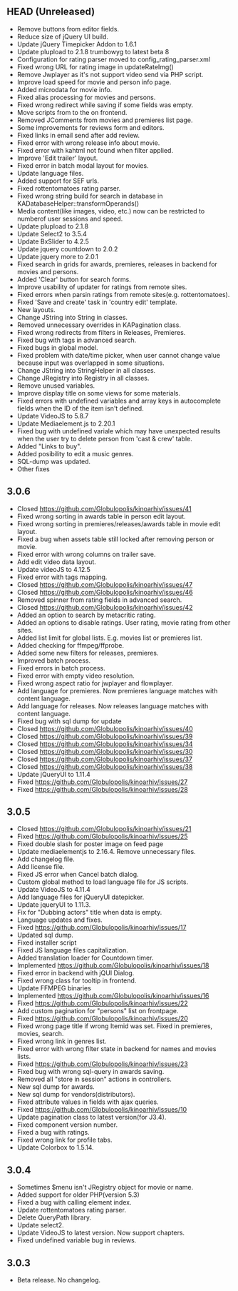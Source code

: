 ## HEAD (Unreleased)
* Remove buttons from editor fields.
* Reduce size of jQuery UI build.
* Update jQuery Timepicker Addon to 1.6.1
* Update plupload to 2.1.8 trumbowyg to latest beta 8
* Configuration for rating parser moved to config_rating_parser.xml
* Fixed wrong URL for rating image in updateRateImg()
* Remove Jwplayer as it's not support video send via PHP script.
* Improve load speed for movie and person info page.
* Added microdata for movie info.
* Fixed alias processing for movies and persons.
* Fixed wrong redirect while saving if some fields was empty.
* Move scripts from <body> to the <head> on frontend.
* Removed JComments from movies and premieres list page.
* Some improvements for reviews form and editors.
* Fixed links in email send after add review.
* Fixed error with wrong release info about movie.
* Fixed error with kahtml not found when filter applied.
* Improve 'Edit trailer' layout.
* Fixed error in batch modal layout for movies.
* Update language files.
* Added support for SEF urls.
* Fixed rottentomatoes rating parser.
* Fixed wrong string build for search in database in KADatabaseHelper::transformOperands()
* Media content(like images, video, etc.) now can be restricted to numberof user sessions and speed.
* Update plupload to 2.1.8
* Update Select2 to 3.5.4
* Update BxSlider to 4.2.5
* Update jquery countdown to 2.0.2
* Update jquery more to 2.0.1
* Fixed search in grids for awards, premieres, releases in backend for movies and persons.
* Added 'Clear' button for search forms.
* Improve usability of updater for ratings from remote sites.
* Fixed errors when parsin ratings from remote sites(e.g. rottentomatoes).
* Fixed 'Save and create' task in 'country edit' template.
* New layouts.
* Change JString into String in classes.
* Removed unnecessary overrides in KAPagination class.
* Fixed wrong redirects from filters in Releases, Premieres.
* Fixed bug with tags in advanced search.
* Fixed bugs in global model.
* Fixed problem with date/time picker, when user cannot change value because input was overlapped in some situations.
* Change JString into StringHelper in all classes.
* Change JRegistry into Registry in all classes.
* Remove unused variables.
* Improve display title on some views for some materials.
* Fixed errors with undefined variables and array keys in autocomplete fields when the ID of the item isn't defined.
* Update VideoJS to 5.8.7
* Update Mediaelement.js to 2.20.1
* Fixed bug with undefined variale which may have unexpected results when the user try to delete person from 'cast & crew' table.
* Added "Links to buy".
* Added posibility to edit a music genres.
* SQL-dump was updated.
* Other fixes

## 3.0.6
* Closed https://github.com/Globulopolis/kinoarhiv/issues/41
* Fixed wrong sorting in awards table in person edit layout.
* Fixed wrong sorting in premieres/releases/awards table in movie edit layout.
* Fixed a bug when assets table still locked after removing person or movie.
* Fixed error with wrong columns on trailer save.
* Add edit video data layout.
* Update videoJS to 4.12.5
* Fixed error with tags mapping.
* Closed https://github.com/Globulopolis/kinoarhiv/issues/47
* Closed https://github.com/Globulopolis/kinoarhiv/issues/46
* Removed spinner from rating fields in advanced search.
* Closed https://github.com/Globulopolis/kinoarhiv/issues/42
* Added an option to search by metacritic rating.
* Added an options to disable ratings. User rating, movie rating from other sites.
* Added list limit for global lists. E.g. movies list or premieres list.
* Added checking for ffmpeg/ffprobe.
* Added some new filters for releases, premieres.
* Improved batch process.
* Fixed errors in batch process.
* Fixed error with empty video resolution.
* Fixed wrong aspect ratio for jwplayer and flowplayer.
* Add language for premieres. Now premieres language matches with content language.
* Add language for releases. Now releases language matches with content language.
* Fixed bug with sql dump for update
* Closed https://github.com/Globulopolis/kinoarhiv/issues/40
* Closed https://github.com/Globulopolis/kinoarhiv/issues/39
* Closed https://github.com/Globulopolis/kinoarhiv/issues/34
* Closed https://github.com/Globulopolis/kinoarhiv/issues/30
* Closed https://github.com/Globulopolis/kinoarhiv/issues/37
* Closed https://github.com/Globulopolis/kinoarhiv/issues/38
* Update jQueryUI to 1.11.4
* Fixed https://github.com/Globulopolis/kinoarhiv/issues/27
* Fixed https://github.com/Globulopolis/kinoarhiv/issues/28

## 3.0.5
* Closed https://github.com/Globulopolis/kinoarhiv/issues/21
* Fixed https://github.com/Globulopolis/kinoarhiv/issues/25
* Fixed double slash for poster image on feed page
* Update mediaelementjs to 2.16.4. Remove unnecessary files.
* Add changelog file.
* Add license file.
* Fixed JS error when Cancel batch dialog.
* Custom global method to load language file for JS scripts.
* Update VideoJS to 4.11.4
* Add language files for jQueryUI datepicker.
* Update jqueryUI to 1.11.3.
* Fix for "Dubbing actors" title when data is empty.
* Language updates and fixes.
* Fixed https://github.com/Globulopolis/kinoarhiv/issues/17
* Updated sql dump.
* Fixed installer script
* Fixed JS language files capitalization.
* Added translation loader for Countdown timer.
* Implemented https://github.com/Globulopolis/kinoarhiv/issues/18
* Fixed error in backend with jQUI Dialog.
* Fixed wrong class for tooltip in frontend.
* Update FFMPEG binaries
* Implemented https://github.com/Globulopolis/kinoarhiv/issues/16
* Fixed https://github.com/Globulopolis/kinoarhiv/issues/22
* Add custom pagination for "persons" list on frontpage.
* Fixed https://github.com/Globulopolis/kinoarhiv/issues/20
* Fixed wrong page title if wrong Itemid was set. Fixed in premieres, movies, search.
* Fixed wrong link in genres list.
* Fixed error with wrong filter state in backend for names and movies lists.
* Fixed https://github.com/Globulopolis/kinoarhiv/issues/23
* Fixed bug with wrong sql-query in awards saving.
* Removed all "store in session" actions in controllers.
* New sql dump for awards.
* New sql dump for vendors(distributors).
* Fixed attribute values in fields with ajax queries.
* Fixed https://github.com/Globulopolis/kinoarhiv/issues/10
* Update pagination class to latest version(for J3.4).
* Fixed component version number.
* Fixed a bug with ratings.
* Fixed wrong link for profile tabs.
* Update Colorbox to 1.5.14.

## 3.0.4
* Sometimes $menu isn't JRegistry object for movie or name.
* Added support for older PHP(version 5.3)
* Fixed a bug with calling element index.
* Update rottentomatoes rating parser.
* Delete QueryPath library.
* Update select2.
* Update VideoJS to latest version. Now support chapters.
* Fixed undefined variable bug in reviews.

## 3.0.3
* Beta release. No changelog.
